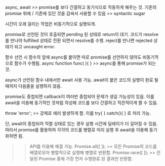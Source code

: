async, await >> promise를 보다 간결하고 동기식으로 작동하게 해주는 것.
기존의 promise 위에 / 기존에 있던 것을 감싸서 사용할 수 있음 >> syntactic sugar

시간이 오래 걸리는 작업은 비동기적으로 실행되게.

promise로 선언된 것이 호출되면 pending 된 상태로 return이 대기.
코드가 resolve를 만나야 fulfilled 상태로 전환 되면서 resolve를 수행.
reject를 만나면 rejected 상태가 되고 uncaught error.

함수 선언 시 함수의 앞에 async를 붙이면 따로 promise를 선언하지 않아도 비동기적으로 함수가 수행됨.
async function func( ){ }   >>  async를 통해 promise가 되는 것.

async가 선언된 함수 내에서만 await 사용 가능.
await이 붙은 코드의 실행이 완료 될 때까지 다음줄을 실행하지 않음.

promise도 중첩되면 callback이 여러번 중첩되어 문제가 생길 가능성이 있음.
이를 await을 이용해 동기적인 것처럼 작성해 코드를 보다 간결하고 직관적이게 짤 수 있음.

throw 'error'; >> 강제로 에러 발생하게 함.
이를 try{ } catch(){ } 로 처리 가능.

단, await이 중첩되어 직렬 상태로 있는 경우 실행 시간에 딜레이가 더 길어질 수 있음.
따라서 promise를 활용하여 각각의 코드를 병렬로 미리 실행 후 await을 이용해 동기화하면 됨.
>> API를 이용해 해결 가능.
Promise.all([ ]); >> 모든 Promise의 코드를 배열로모아 병렬적으로 실행해 병렬로 반환함.
Promise.race([ ]); >> 전달된 Promise 중에 가장 먼저 수행완료 된 결과만 반환함.